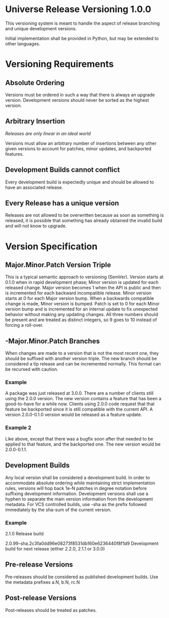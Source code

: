 
# Universe Release Versioning 1.0.0
This versioning system is meant to handle the aspect of release branching and unique development versions.

Initial implementation shall be provided in Python, but may be extended to other languages.

# Versioning Requirements

## Absolute Ordering
Versions must be ordered in such a way that there is always an upgrade version. Development versions should never be sorted as the highest version.

## Arbitrary Insertion
*Releases are only linear in an ideal world*

Versions must allow an arbitrary number of insertions between any other given versions to account for patches, minor updates, and backported features.

## Development Builds cannot conflict
Every development build is expectedly unique and should be allowed to have an associated release.

## Every Release has a unique version
Releases are not allowed to be overwritten because as soon as something is released, it is possible that something has already obtained the invalid build and will not know to upgrade.

# Version Specification

## Major.Minor.Patch Version Triple
This is a typical semantic approach to versioning (SemVer). Version starts at 0.1.0 when in rapid development phase; Minor version is updated for each released change. Major version becomes 1 when the API is public and then is incremented for each backward incompatible release. Minor version starts at 0 for each Major version bump. When a backwards compatible change is made, Minor version is bumped. Patch is set to 0 for each Minor version bump and is incremented for an internal update to fix unexpected behavior without making any updating changes. All three numbers should be present and are treated as distinct integers, so 9 goes to 10 instead of forcing a roll-over.

## -Major.Minor.Patch Branches
When changes are made to a version that is not the most recent one, they should be suffixed with another version triple. The new branch should be considered a tip release and can be incremented normally. This format can be recursed with caution.

### Example
A package was just released at 3.0.0. There are a number of clients still using the 2.0.0 version. The new version contains a feature that has been a good-to-have for a while now. Clients using 2.0.0 code request that that feature be backported since it is still compatible with the current API.
A version 2.0.0-0.1.0 version would be released as a feature update.

### Example 2
Like above, except that there was a bugfix soon after that needed to be applied to that feature, and the backported one. The new version would be 2.0.0-0.1.1.

## Development Builds
Any local version shall be considered a development build.
In order to accommodate absolute ordering while maintaining strict implementation rules, versions will hop back 1e-N patches in degree notation before suffixing development information. Development versions shall use a hyphen to separate the main version information from the development metadata. For VCS controlled builds, use -sha as the prefix followed immediately by the sha-sum of the current version.

### Example
2.1.0 Release build

2.0.99-sha.2c3fa0dd96e08273f8531db160e6236440f8f1d9 Development build for next release (either 2.2.0, 2.1.1 or 3.0.0)

## Pre-release Versions
Pre-releases should be considered as published development builds. Use the metadata prefixes a.N, b.N, rc.N


## Post-release Versions
Post-releases should be treated as patches.
